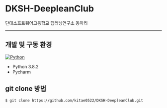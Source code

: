 # DKSH-DeepleanClub

단대소프트웨어고등학교 딥러닝연구소 동아리

---

## 개발 및 구동 환경
[![Python](https://img.shields.io/badge/python-3.8-blue.svg?style=flat-square)](https://www.python.org/downloads/)
* Python 3.8.2
* Pycharm

## git clone 방법
```bash
$ git clone https://github.com/kitae0522/DKSH-DeepleanClub.git
```